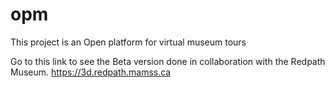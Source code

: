 # opm
This project is an Open platform for virtual museum tours

Go to this link to see the Beta version done in collaboration with the Redpath Museum.
https://3d.redpath.mamss.ca
